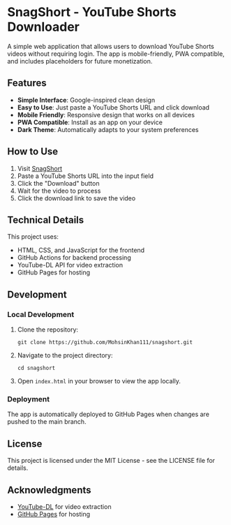 # SnagShort - YouTube Shorts Downloader

A simple web application that allows users to download YouTube Shorts videos without requiring login. The app is mobile-friendly, PWA compatible, and includes placeholders for future monetization.

## Features

- **Simple Interface**: Google-inspired clean design
- **Easy to Use**: Just paste a YouTube Shorts URL and click download
- **Mobile Friendly**: Responsive design that works on all devices
- **PWA Compatible**: Install as an app on your device
- **Dark Theme**: Automatically adapts to your system preferences

## How to Use

1. Visit [SnagShort](https://MohsinKhan111.github.io/snagshort/)
2. Paste a YouTube Shorts URL into the input field
3. Click the "Download" button
4. Wait for the video to process
5. Click the download link to save the video

## Technical Details

This project uses:
- HTML, CSS, and JavaScript for the frontend
- GitHub Actions for backend processing
- YouTube-DL API for video extraction
- GitHub Pages for hosting

## Development

### Local Development

1. Clone the repository:
   ```
   git clone https://github.com/MohsinKhan111/snagshort.git
   ```

2. Navigate to the project directory:
   ```
   cd snagshort
   ```

3. Open `index.html` in your browser to view the app locally.

### Deployment

The app is automatically deployed to GitHub Pages when changes are pushed to the main branch.

## License

This project is licensed under the MIT License - see the LICENSE file for details.

## Acknowledgments

- [YouTube-DL](https://github.com/ytdl-org/youtube-dl) for video extraction
- [GitHub Pages](https://pages.github.com/) for hosting 